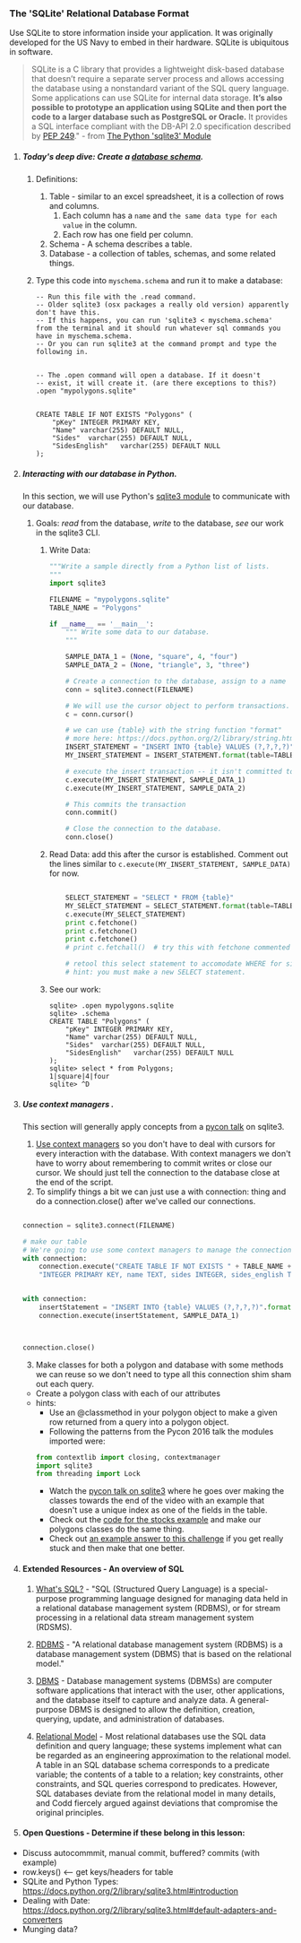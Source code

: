 
### The 'SQLite' Relational Database Format

Use SQLite to store information inside your application. It was originally developed for the US Navy to embed in their hardware. SQLite is ubiquitous in software.



>SQLite is a C library that provides a lightweight disk-based database that doesn’t require a separate server process and allows accessing the database using a nonstandard variant of the SQL query language. Some applications can use SQLite for internal data storage. **It’s also possible to prototype an application using SQLite and then port the code to a larger database such as PostgreSQL or Oracle.** It provides a SQL interface compliant with the DB-API 2.0 specification described by [PEP 249](http://www.python.org/dev/peps/pep-0249)." - from [The Python 'sqlite3' Module](https://docs.python.org/2/library/sqlite3.html)



1. ##### Today's deep dive: Create a [database schema](https://www.sqlite.org/lang.html).

    1. Definitions:
        1. Table - similar to an excel spreadsheet, it is a collection of rows and columns.
            1. Each column has a `name` and `the same data type for each value` in the column.
            2. Each row has one field per column.
        2. Schema - A schema describes a table.
        3. Database - a collection of tables, schemas, and some related things.
    2. Type this code into `myschema.schema` and run it to make a database:

        ```
        -- Run this file with the .read command.
        -- Older sqlite3 (osx packages a really old version) apparently don't have this.
        -- If this happens, you can run 'sqlite3 < myschema.schema' from the terminal and it should run whatever sql commands you have in myschema.schema.
        -- Or you can run sqlite3 at the command prompt and type the following in.


        -- The .open command will open a database. If it doesn't
        -- exist, it will create it. (are there exceptions to this?)
        .open "mypolygons.sqlite"


        CREATE TABLE IF NOT EXISTS "Polygons" (
            "pKey" INTEGER PRIMARY KEY,
            "Name" varchar(255) DEFAULT NULL,
            "Sides"  varchar(255) DEFAULT NULL,
            "SidesEnglish"   varchar(255) DEFAULT NULL
        );
        ```

2. ##### Interacting with our database in Python.

    In this section, we will use Python's [sqlite3 module](https://docs.python.org/2/library/sqlite3.html) to communicate with our database.

    1. Goals: *read* from the database, *write* to the database, *see* our work in the sqlite3 CLI.

        1. Write Data:
            ```python
            """Write a sample directly from a Python list of lists.
            """
            import sqlite3

            FILENAME = "mypolygons.sqlite"
            TABLE_NAME = "Polygons"

            if __name__ == '__main__':
                """ Write some data to our database.
                """

                SAMPLE_DATA_1 = (None, "square", 4, "four")
                SAMPLE_DATA_2 = (None, "triangle", 3, "three")

                # Create a connection to the database, assign to a name
                conn = sqlite3.connect(FILENAME)

                # We will use the cursor object to perform transactions.
                c = conn.cursor()

                # we can use {table} with the string function "format"
                # more here: https://docs.python.org/2/library/string.html#format-string-syntax
                INSERT_STATEMENT = "INSERT INTO {table} VALUES (?,?,?,?)"
                MY_INSERT_STATEMENT = INSERT_STATEMENT.format(table=TABLE_NAME)

                # execute the insert transaction -- it isn't committed to the database yet!!
                c.execute(MY_INSERT_STATEMENT, SAMPLE_DATA_1)
                c.execute(MY_INSERT_STATEMENT, SAMPLE_DATA_2)

                # This commits the transaction
                conn.commit()

                # Close the connection to the database.
                conn.close()
            ```


        2. Read Data: add this after the cursor is established. Comment out the lines similar to `c.execute(MY_INSERT_STATEMENT, SAMPLE_DATA)` for now.
            ```python

                SELECT_STATEMENT = "SELECT * FROM {table}"
                MY_SELECT_STATEMENT = SELECT_STATEMENT.format(table=TABLE_NAME)
                c.execute(MY_SELECT_STATEMENT)
                print c.fetchone()
                print c.fetchone()
                print c.fetchone()
                # print c.fetchall()  # try this with fetchone commented out.

                # retool this select statement to accomodate WHERE for sides < 4
                # hint: you must make a new SELECT statement.
            ```

        3. See our work:
            ```
            sqlite> .open mypolygons.sqlite
            sqlite> .schema
            CREATE TABLE "Polygons" (
                "pKey" INTEGER PRIMARY KEY,
                "Name" varchar(255) DEFAULT NULL,
                "Sides"  varchar(255) DEFAULT NULL,
                "SidesEnglish"   varchar(255) DEFAULT NULL
            );
            sqlite> select * from Polygons;
            1|square|4|four
            sqlite> ^D
            ```

3. ##### Use context managers .

    This section will generally apply concepts from a [pycon talk](https://www.youtube.com/watch?v=D7wSMnapDp4&index=25&list=WL) on sqlite3.

    1. [Use context managers](https://docs.python.org/2/library/sqlite3.html#using-the-connection-as-a-context-manager) so you don't have to deal with cursors for every interaction with the database. With context managers we don't have to worry about remembering to commit writes or close our cursor. We should just tell the connection to the database close at the end of the script.
    2. To simplify things a bit we can just use a with connection: thing and do a connection.close() after we've called our connections.
    ```python

    connection = sqlite3.connect(FILENAME)

    # make our table
    # We're going to use some context managers to manage the connections
    with connection:
        connection.execute("CREATE TABLE IF NOT EXISTS " + TABLE_NAME + " ( pkey " +
        "INTEGER PRIMARY KEY, name TEXT, sides INTEGER, sides_english TEXT)")


    with connection:
        insertStatement = "INSERT INTO {table} VALUES (?,?,?,?)".format(table=TABLE_NAME)
        connection.execute(insertStatement, SAMPLE_DATA_1)



    connection.close()                 
    ```

    3. Make classes for both a polygon and database with some methods we can reuse so we don't need to type all this connection shim sham out each query.
      - Create a polygon class with each of our attributes
      - hints:
        - Use an @classmethod in your polygon object to make a given row returned from a query into a polygon object.
        - Following the patterns from the Pycon 2016 talk the modules imported were:
        ```python
        from contextlib import closing, contextmanager
        import sqlite3
        from threading import Lock
        ```
        - Watch the [pycon talk on sqlite3](https://www.youtube.com/watch?v=D7wSMnapDp4&index=25&list=WL) where he goes over making the classes towards the end of the video with an example that doesn't use a unique index as one of the fields in the table.
        - Check out the [code for the stocks example](https://github.com/kingsawyer/python_sqlite_talk/blob/master/stock_db.py) and make our polygons classes do the same thing.
        - Check out [an example answer to this challenge](https://github.com/mpmckenna8/pyclasssqlite3ex) if you get really stuck and then make that one better.



4. #### Extended Resources - An overview of SQL
    1. [What's SQL?](http://en.wikipedia.org/wiki/SQL) - "SQL (Structured Query Language) is a special-purpose programming language designed for managing data held in a relational database management system (RDBMS), or for stream processing in a relational data stream management system (RDSMS).
    2. [RDBMS](http://en.wikipedia.org/wiki/Relational_database_management_system) - "A relational database management system (RDBMS) is a database management system (DBMS) that is based on the relational model."

    3. [DBMS](http://en.wikipedia.org/wiki/Database) - Database management systems (DBMSs) are computer software applications that interact with the user, other applications, and the database itself to capture and analyze data. A general-purpose DBMS is designed to allow the definition, creation, querying, update, and administration of databases.
    4. [Relational Model](http://en.wikipedia.org/wiki/Relational_model) - Most relational databases use the SQL data definition and query language; these systems implement what can be regarded as an engineering approximation to the relational model. A table in an SQL database schema corresponds to a predicate variable; the contents of a table to a relation; key constraints, other constraints, and SQL queries correspond to predicates. However, SQL databases deviate from the relational model in many details, and Codd fiercely argued against deviations that compromise the original principles.



4. #### Open Questions - Determine if these belong in this lesson:
* Discuss autocommmit, manual commit, buffered? commits (with example)
* row.keys() <-- get keys/headers for table
* SQLite and Python Types: https://docs.python.org/2/library/sqlite3.html#introduction
* Dealing with Date: https://docs.python.org/2/library/sqlite3.html#default-adapters-and-converters
* Munging data?
